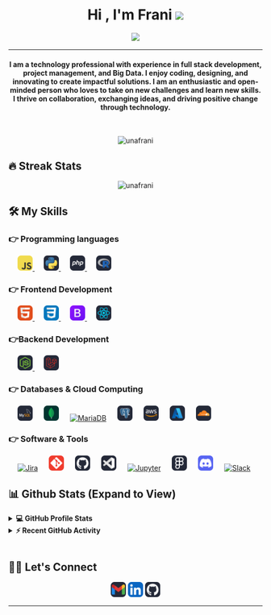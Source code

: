 
<h1 align="center">Hi , I'm Frani <img src="https://media.giphy.com/media/hvRJCLFzcasrR4ia7z/giphy.gif" width="35"></h1>
<p align="center">
  <a href="https://github.com/DenverCoder1/readme-typing-svg"><img src="https://readme-typing-svg.herokuapp.com?lines=Project+Manager;Big+Data+Specialist;Full+Stack+Web+Developer;Always%20learning%20new%20things&center=true&width=500&height=50"></a>
</p>
<hr/>
<h4 align="center">I am a technology professional with experience in full stack development, project management, and Big Data. I enjoy coding, designing, and innovating to create impactful solutions. I am an enthusiastic and open-minded person who loves to take on new challenges and learn new skills. I thrive on collaboration, exchanging ideas, and driving positive change through technology.</h4>
<br>
<p align="center"> <img src="https://komarev.com/ghpvc/?username=unafrani&label=Profile%20views&color=0e75b6&style=plastic" alt="unafrani" /> </p>

## 🔥 Streak Stats
<p align="center"><img src="https://github-readme-streak-stats.herokuapp.com/?user=unafrani&theme=algolia" alt="unafrani"  /></p>


## 🛠️ My Skills

### 👉 Programming languages

<p align="left"> 
  &emsp;
 <a href="https://developer.mozilla.org/en-US/docs/Web/JavaScript" target="_blank">
   <img alt="JavaScript" src="https://github.com/tandpfun/skill-icons/blob/main/icons/JavaScript.svg" width="30" height="30">
</a>
  &emsp;
   <a href="https://www.python.org" target="_blank">
    <img alt="Python" src="https://github.com/tandpfun/skill-icons/blob/main/icons/Python-Dark.svg"width="30" height="30">
  </a>
  &emsp;
  <a href="https://www.php.net/">
    <img alt="PHP" src="https://github.com/tandpfun/skill-icons/blob/main/icons/PHP-Dark.svg"width="30" height="30">
  </a>
   &emsp;
  <a href="https://www.php.net/">
    <img alt="R" src="https://github.com/tandpfun/skill-icons/blob/main/icons/R-Dark.svg"width="30" height="30">
  </a>
</p>

### 👉 Frontend Development
<p align="left"> 
  &emsp; 
  <a href="https://www.w3.org/html/" target="_blank"> 
   <img alt="HTML" src="https://github.com/tandpfun/skill-icons/blob/main/icons/HTML.svg"width="30" height="30">
  </a>   
  &emsp;
  <a href="https://www.w3schools.com/css/" target="_blank">
    <img alt="CSS" src="https://github.com/tandpfun/skill-icons/blob/main/icons/CSS.svg"width="30" height="30">
  </a> 
   &emsp;
  <a href="https://getbootstrap.com" target="_blank"> 
    <img alt="Bootstrap" src="https://github.com/tandpfun/skill-icons/blob/main/icons/Bootstrap.svg"width="30" height="30">
  </a>
 &emsp;
  <a href="https://es.react.dev" target="_blank"> 
    <img alt="React" src="https://github.com/tandpfun/skill-icons/blob/main/icons/React-Dark.svg"width="30" height="30">
  </a>
</p>

### 👉Backend Development
<p align="left"> 
 &emsp; 
  <a href="https://nodejs.org" target="_blank"> 
   <img alt="Node.js" src="https://github.com/tandpfun/skill-icons/blob/main/icons/NodeJS-Dark.svg"width="30" height="30">
  </a>   
 &emsp; 
  <a href="https://laravel.com" target="_blank"> 
   <img alt="Laravel" src="https://raw.githubusercontent.com/tandpfun/skill-icons/65dea6c4eaca7da319e552c09f4cf5a9a8dab2c8/icons/Laravel-Dark.svg"width="30" height="30">
  </a> 
</p>

### 👉 Databases & Cloud Computing
<p align="left">
  &emsp;
    <a href="https://www.mysql.com/"><img alt="MySQL" src="https://github.com/tandpfun/skill-icons/blob/main/icons/MySQL-Dark.svg"width="30" height="30"></a>
  &emsp;
    <a href="https://www.mongodb.com"><img alt="MongoDB" src="https://github.com/tandpfun/skill-icons/blob/main/icons/MongoDB.svg"width="30" height="30"></a>
   &emsp;
    <a href="https://mariadb.org"><img alt="MariaDB" src="https://i0.wp.com/goodtech.info/wp-content/uploads/2016/07/MariaDB-Logo-reverse-wht-text-square-web-072315-4c4.png?w=200&ssl=1"width="30" height="30"></a>
    &emsp;
    <a href="https://www.postgresql.org"><img alt="PostgreSQL" src="https://github.com/tandpfun/skill-icons/blob/main/icons/PostgreSQL-Dark.svg"width="30" height="30"></a>
    &emsp;
    <a href="https://aws.amazon.com"><img alt="AWS" src="https://github.com/tandpfun/skill-icons/blob/main/icons/AWS-Dark.svg"width="30" height="30"></a>
      &emsp;
    <a href="https://aws.amazon.com"><img alt="Microsoft Azure" src="https://github.com/tandpfun/skill-icons/blob/main/icons/Azure-Dark.svg"width="30" height="30"></a>
    &emsp;
    <a href="https://www.cloudflare.com"><img alt="Cloudflare" src="https://github.com/tandpfun/skill-icons/blob/main/icons/Cloudflare-Dark.svg"width="30" height="30"></a>
  
 </p>
  

 ### 👉 Software & Tools
 
<p>
  &emsp;
    <a href="#"><img alt="Jira" src="hhttps://upload.wikimedia.org/wikipedia/commons/8/8a/Jira_Logo.svg"width="30" height="30"></a>
  &emsp;
    <a href="#"><img alt="Git" src="https://github.com/tandpfun/skill-icons/blob/main/icons/Git.svg"width="30" height="30"></a>
  &emsp;
    <a href="#"><img alt="GitHub" src="https://github.com/tandpfun/skill-icons/blob/main/icons/Github-Dark.svg"width="30" height="30"></a>
  &emsp;
    <a href="#"><img alt="Visual Studio Code" src="https://github.com/tandpfun/skill-icons/blob/main/icons/VSCode-Dark.svg"width="30" height="30"></a>
  &emsp;
    <a href="#"><img alt="Jupyter" src="https://camo.githubusercontent.com/6711d213c7c342a5e3da81ce55db7a6301810e24e4e1e5ae8c0db5d7ead5ddd1/68747470733a2f2f6769746875622e636f6d2f656676696f646f2f6964617468612d646174612d736369656e63652d636f757273652f7261772f6d61737465722f6e6f7465626f6f6b732f666967757265732f6a7570797465722d6c6f676f2e706e67"width="30" height="30"></a>
  &emsp;
    <a href="#"><img alt="Figma" src="https://github.com/tandpfun/skill-icons/blob/main/icons/Figma-Dark.svg"width="30" height="30"></a>
   &emsp;
    <a href="#"><img alt="Discord" src="https://github.com/tandpfun/skill-icons/blob/main/icons/Discord.svg"width="30" height="30"></a>
   &emsp;
    <a href="#"><img alt="Slack" src="https://d34u8crftukxnk.cloudfront.net/slackpress/prod/sites/6/2019-01_BrandRefresh_slack-brand-refresh_header-1.png?d=500x500&f=inside"width="30" height="30"></a
</p>

<br/>

## 📊 Github Stats (Expand to View) 


<details> 
  <summary><b>💻 GitHub Profile Stats</b></summary>
  <br/>
  <p align="center">
    <a href="https://github.com/anuraghazra/github-readme-stats"><img alt="Frani's Github Stats" src="https://github-readme-stats.vercel.app/api?username=unafrani&show_icons=true&count_private=true&theme=algolia" height="192px"/></a>
<br/>
  &nbsp;
	  <img src="https://github-readme-stats.vercel.app/api/top-langs?username=unafrani&show_icons=true&locale=en&layout=compact&theme=algolia" alt="unafrani" height="145px"/>
  <br/>
  <b>Note:</b> Top languages is only a metric of the languages my public code consists of and doesn't reflect experience or skill level.
  </p>
</details>


<details>
  <summary><b>⚡ Recent GitHub Activity</b></summary>
  <br/>
   <a href="https://github.com/unafrani"><img alt="Frani's Activity Graph" src="https://activity-graph.herokuapp.com/graph?username=unafrani&custom_title=Una%20Frani's%20Contribution%20Graph&theme=react-dark" /></a>
  <br/>

</details>

<br/>

## 🙋‍♀️ Let's Connect
<p align="center">
	<a href="mailto:gonzalezmarin.fran@gmail.com"><img src="https://github.com/tandpfun/skill-icons/blob/main/icons/Gmail-Dark.svg"width="30" height="30"alt="Gmail"/></a>
		<a href="https://www.linkedin.com/in/mfranciscagonzalez/"><img src="https://github.com/tandpfun/skill-icons/blob/main/icons/LinkedIn.svg""width="30" height="30" alt="LinkedIn"/></a>
	<a href="https://github.com/unafrani"><img src="https://github.com/tandpfun/skill-icons/blob/main/icons/Github-Dark.svg""width="30" height="30"alt="GitHub"/></a>

	
</p>

<hr/>







